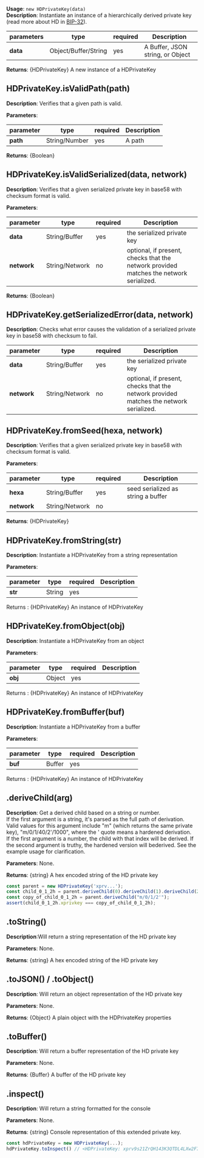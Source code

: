 **Usage**: `new HDPrivateKey(data)`  
**Description**: Instantiate an instance of a hierarchically derived private key (read more about HD in [BIP-32](https://github.com/bitcoin/bips/blob/master/bip-0032.mediawiki)).

| parameters                                | type                   | required           | Description                                                                                                                                                                    |  
|-------------------------------------------|------------------------|--------------------| ------------------------------------------------------------------------------------------------------------------------------------------------------------------------------ |
| **data**                                  | Object/Buffer/String   | yes                | A Buffer, JSON string, or Object                            |

**Returns**: {HDPrivateKey} A new instance of a HDPrivateKey

## HDPrivateKey.isValidPath(path)

**Description**: Verifies that a given path is valid.

**Parameters**:

| parameter                                 | type            | required           | Description                                                                                                                                                                    |  
|-------------------------------------------|-----------------|--------------------| ------------------------------------------------------------------------------------------------------------------------------------------------------------------------------ |
| **path**                                  | String/Number   | yes                | A path                                                                                                                             |

**Returns**: {Boolean}

## HDPrivateKey.isValidSerialized(data, network)

**Description**: Verifies that a given serialized private key in base58 with checksum format is valid.

**Parameters**: 

| parameter                                 | type            | required           | Description                                                                                                                                                                    |  
|-------------------------------------------|-----------------|--------------------| ------------------------------------------------------------------------------------------------------------------------------------------------------------------------------ |
| **data**                                  | String/Buffer   | yes                | the serialized private key                                                                                                                             |
| **network**                               | String/Network  | no                 | optional, if present, checks that the network provided matches the network serialized.                                                                                                                             |

**Returns**: {Boolean}

## HDPrivateKey.getSerializedError(data, network)
**Description**: Checks what error causes the validation of a serialized private key in base58 with checksum to fail.

| parameter                                 | type            | required           | Description                                                                                                                                                                    |  
|-------------------------------------------|-----------------|--------------------| ------------------------------------------------------------------------------------------------------------------------------------------------------------------------------ |
| **data**                                  | String/Buffer   | yes                | the serialized private key                                                                                                                             |
| **network**                               | String/Network  | no                 | optional, if present, checks that the network provided matches the network serialized.                                                                                                                             |


## HDPrivateKey.fromSeed(hexa, network)

**Description**: Verifies that a given serialized private key in base58 with checksum format is valid.

**Parameters**:

| parameter                                 | type            | required           | Description                                                                                                                                                                    |  
|-------------------------------------------|-----------------|--------------------| ------------------------------------------------------------------------------------------------------------------------------------------------------------------------------ |
| **hexa**                                  | String/Buffer   | yes                | seed serialized as string a buffer                                                                                                                             |
| **network**                               | String/Network  | no                 |                                                                                                                        |

**Returns**: {HDPrivateKey}


## HDPrivateKey.fromString(str)
**Description**: Instantiate a HDPrivateKey from a string representation

**Parameters**:

| parameter                                | type            | required           | Description                                                                                                                                                                    |  
|------------------------------------------|-----------------|--------------------| ------------------------------------------------------------------------------------------------------------------------------------------------------------------------------ |
| **str**                                  | String          | yes                |                                                                                                             |

Returns : {HDPrivateKey} An instance of HDPrivateKey

## HDPrivateKey.fromObject(obj)
**Description**: Instantiate a HDPrivateKey from an object

**Parameters**:

| parameter                                | type            | required           | Description                                                                                                                                                                    |  
|------------------------------------------|-----------------|--------------------| ------------------------------------------------------------------------------------------------------------------------------------------------------------------------------ |
| **obj**                                  | Object          | yes                |                                                                                                             |

Returns : {HDPrivateKey} An instance of HDPrivateKey

## HDPrivateKey.fromBuffer(buf)
**Description**: Instantiate a HDPrivateKey from a buffer

**Parameters**:

| parameter                                | type            | required           | Description                                                                                                                                                                    |  
|------------------------------------------|-----------------|--------------------| ------------------------------------------------------------------------------------------------------------------------------------------------------------------------------ |
| **buf**                                  | Buffer          | yes                |                                                                                                             |

Returns : {HDPrivateKey} An instance of HDPrivateKey

## .deriveChild(arg)
**Description**: Get a derived child based on a string or number.   
If the first argument is a string, it's parsed as the full path of derivation. Valid values for this argument include "m" (which returns the same private key), "m/0/1/40/2'/1000", where the ' quote means a hardened derivation.  
If the first argument is a number, the child with that index will be derived. If the second argument is truthy, the hardened version will bederived. See the example usage for clarification.
     
**Parameters**: None.  

**Returns**: {string} A hex encoded string of the HD private key

```js 
const parent = new HDPrivateKey('xprv...');
const child_0_1_2h = parent.deriveChild(0).deriveChild(1).deriveChild(2, true);
const copy_of_child_0_1_2h = parent.deriveChild("m/0/1/2'");
assert(child_0_1_2h.xprivkey === copy_of_child_0_1_2h);
```

## .toString()
**Description**:Will return a string representation of the HD private key

**Parameters**: None.  

**Returns**: {string} A hex encoded string of the HD private key

## .toJSON() / .toObject()
**Description**: Will return an object representation of the HD private key

**Parameters**: None.  

**Returns**: {Object} A plain object with the HDPrivateKey properties

## .toBuffer()
**Description**: Will return a buffer representation of the HD private key

**Parameters**: None.  

**Returns**: {Buffer} A buffer of the HD private key

## .inspect()
**Description**: Will return a string formatted for the console

**Parameters**: None.  

**Returns**: {string} Console representation of this extended private key.

```js
const hdPrivateKey = new HDPrivateKey(...);
hdPrivateKey.toInspect() // <HDPrivateKey: xprv9s21ZrQH143K3QTDL4LXw2F7HEK3wJUD2nW2nRk4stbPy6cq3jPPqjiChkVvvNKmPGJxWUtg6LnF5kejMRNNU3TGtRBeJgk33yuGBxrMPHi>
```

